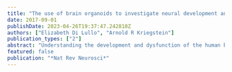 ```yaml
---
title: "The use of brain organoids to investigate neural development and disease"
date: 2017-09-01
publishDate: 2023-04-26T19:37:47.242810Z
authors: ["Elizabeth Di Lullo", "Arnold R Kriegstein"]
publication_types: ["2"]
abstract: "Understanding the development and dysfunction of the human brain is a major goal of neurobiology. Much of our current understanding of human brain development has been derived from the examination of post-mortem and pathological specimens, bolstered by observations of developing non-human primates and experimental studies focused largely on mouse models. However, these tissue specimens and model systems cannot fully capture the unique and dynamic features of human brain development. Recent advances in stem cell technologies that enable the generation of human brain organoids from pluripotent stem cells (PSCs) promise to profoundly change our understanding of the development of the human brain and enable a detailed study of the pathogenesis of inherited and acquired brain diseases."
featured: false
publication: "*Nat Rev Neurosci*"
---
```


